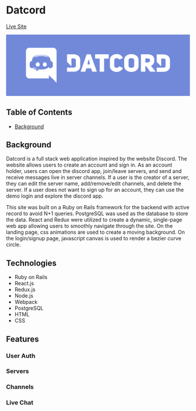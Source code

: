 # Datcord

[Live Site](http://datcord-aa.herokuapp.com)

![Datcord Banner](/app/assets/images/Banner.png)

## Table of Contents
* [Background](#Background)

## Background
Datcord is a full stack web application inspired by the website Discord. The website allows users to create an account and sign in. As an account holder, users can open the discord app, join/leave servers, and send and receive messages live in server channels. If a user is the creator of a server, they can edit the server name, add/remove/edit channels, and delete the server. If a user does not want to sign up for an account, they can use the demo login and explore the discord app. 

This site was built on a Ruby on Rails framework for the backend with active record to avoid N+1 queries. PostgreSQL was used as the database to store the data. React and Redux were utilized to create a dynamic, single-page web app allowing users to smoothly navigate through the site. On the landing page, css animations are used to create a moving background. On the login/signup page, javascript canvas is used to render a bezier curve circle.

## Technologies
* Ruby on Rails
* React.js
* Redux.js
* Node.js
* Webpack
* PostgreSQL
* HTML
* CSS

## Features
### User Auth

### Servers

### Channels


### Live Chat

